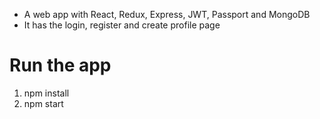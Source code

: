 + A web app with React, Redux, Express, JWT, Passport and MongoDB
+ It has the login, register and create profile page

# Run the app
1. npm install
2. npm start
